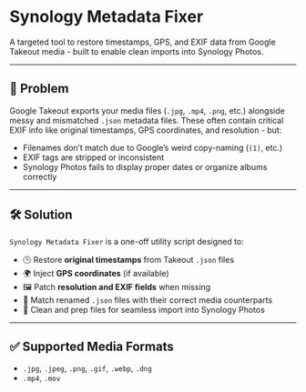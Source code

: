 # Synology Metadata Fixer
A targeted tool to restore timestamps, GPS, and EXIF data from Google Takeout media - built to enable clean imports into Synology Photos.

---

## 📸 Problem

Google Takeout exports your media files (`.jpg`, `.mp4`, `.png`, etc.) alongside messy and mismatched `.json` metadata files. These often contain critical EXIF info like original timestamps, GPS coordinates, and resolution - but:

- Filenames don’t match due to Google’s weird copy-naming (`(1)`, etc.)
- EXIF tags are stripped or inconsistent
- Synology Photos fails to display proper dates or organize albums correctly

---

## 🛠️ Solution

`Synology Metadata Fixer` is a one-off utility script designed to:

- 🕒 Restore **original timestamps** from Takeout `.json` files
- 🌍 Inject **GPS coordinates** (if available)
- 🖼️ Patch **resolution and EXIF fields** when missing
- 🔄 Match renamed `.json` files with their correct media counterparts
- 🧼 Clean and prep files for seamless import into Synology Photos

---

## ✅ Supported Media Formats

- `.jpg`, `.jpeg`, `.png`, `.gif`, `.webp`, `.dng`
- `.mp4`, `.mov`


